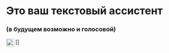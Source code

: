 <h1>Это ваш текстовый ассистент</h1>
<h3>(в будущем возможно и голосовой)</h3>



[<img align="left" alt="https://cdn-icons-png.flaticon.com/512/889/889192.png" width="22px" src="https://cdn.jsdelivr.net/npm/simple-icons@v3/icons/linkedin.svg" />]
<br />

